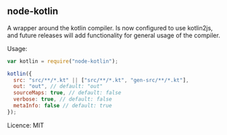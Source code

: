 node-kotlin
---
A wrapper around the kotlin compiler. Is now configured to use kotlin2js, and future releases will add functionality for general usage of the compiler.


Usage:
```javascript
var kotlin = require("node-kotlin");

kotlin({
  src: "src/**/*.kt" || ["src/**/*.kt", "gen-src/**/*.kt"],
  out: "out", // default: "out"
  sourceMaps: true, // default: false
  verbose: true, // default: false
  metaInfo: false // default: true
});
```

Licence: MIT
